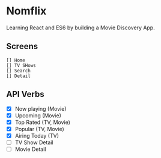 # Nomflix

Learning React and ES6 by building a Movie Discovery App.

## Screens

    [] Home
    [] TV SHows
    [] Search
    [] Detail

## API Verbs

- [x] Now playing (Movie)
- [x] Upcoming (Movie)
- [x] Top Rated (TV, Movie)
- [x] Popular (TV, Movie)
- [x] Airing Today (TV)    
- [ ] TV Show Detail
- [ ] Movie Detail